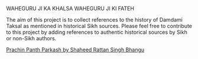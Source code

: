 WAHEGURU JI KA KHALSA WAHEGURU JI KI FATEH

The aim of this project is to collect references to the history of Damdami Taksal as mentioned in historical Sikh sources. Please feel free to contribute to this project by adding references to authentic historical sources by Sikh or non-Sikh authors.

[Prachin Panth Parkash by Shaheed Rattan Singh Bhangu](PRACHINPANTHPARKASH.md)
